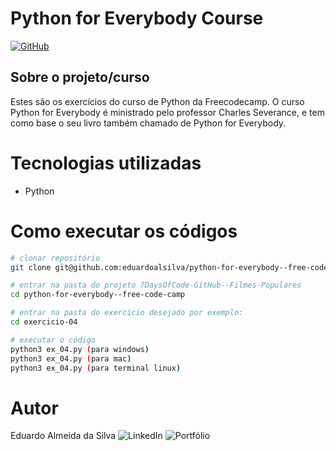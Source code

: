 # Python for Everybody Course

[![GitHub](https://img.shields.io/github/license/eduardoalsilva/7DaysOfCode-GitHub--Filmes-Populares)](https://github.com/eduardoalsilva/python-for-everybody--free-code-camp/blob/main/LICENSE)

## Sobre o projeto/curso

Estes são os exercícios do curso de Python da Freecodecamp. O curso Python for Everybody é ministrado pelo professor Charles Severance, e tem como base o seu livro também chamado de Python for Everybody.


# Tecnologias utilizadas

- Python


# Como executar os códigos

```bash
# clonar repositório
git clone git@github.com:eduardoalsilva/python-for-everybody--free-code-camp.git

# entrar na pasta do projeto 7DaysOfCode-GitHub--Filmes-Populares
cd python-for-everybody--free-code-camp

# entrar na pasta do exercício desejado por exemplo:
cd exercicio-04

# executar o código
python3 ex_04.py (para windows)
python3 ex_04.py (para mac)
python3 ex_04.py (para terminal linux)
```

# Autor

Eduardo Almeida da Silva
![LinkedIn](https://www.linkedin.com/in/eduardo-almeida-da-silva-dev/)
![Portfólio](https://eduardoalsilva.github.io/)
